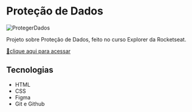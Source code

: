 # Proteção de Dados

![ProtegerDados](https://user-images.githubusercontent.com/113316157/202584037-7eef4cbd-d55d-4e5c-a9af-4c2867f4fd65.png)

Projeto sobre Proteção de Dados, feito no curso Explorer da Rocketseat.

[🔗clique aqui para acessar](https://larissaaleall.github.io/ProtegerDados/)

## Tecnologias 

- HTML
- CSS
- Figma
- Git e Github
